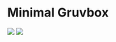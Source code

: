 <h1>Minimal Gruvbox</h1>
<img src="https://github.com/decimozs/minimal-gruvbox/assets/106976520/e8c60147-e8aa-41da-8e13-faaf9dcdf005"/>
<img src="https://github.com/decimozs/minimal-gruvbox/assets/106976520/4cbaf672-9f79-4e32-ada5-e633b8aff8b8"/>
